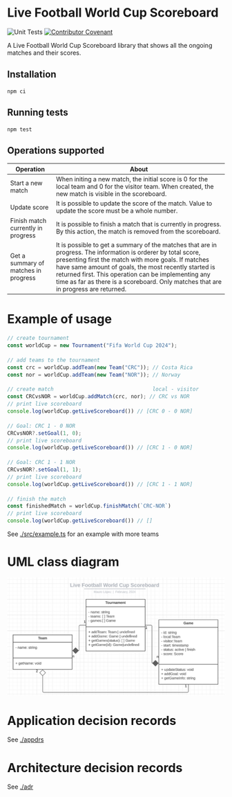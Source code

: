 # Live Football World Cup Scoreboard

![Unit Tests](https://github.com/MLopezJ/Live-Football-World-Cup-Scoreboard/actions/workflows/test.yaml/badge.svg)
[![Contributor Covenant](https://img.shields.io/badge/Contributor%20Covenant-2.1-4baaaa.svg)](code_of_conduct.md)

A Live Football World Cup Scoreboard library that shows all the ongoing matches and their scores.

## Installation

```
npm ci
```

## Running tests

```
npm test
```

## Operations supported

| Operation                            | About                                                                                                                                                                                                                                                                                                                                                                       |
| ------------------------------------ | --------------------------------------------------------------------------------------------------------------------------------------------------------------------------------------------------------------------------------------------------------------------------------------------------------------------------------------------------------------------------- |
| Start a new match                    | When initing a new match, the initial score is 0 for the local team and 0 for the visitor team. When created, the new match is visible in the scoreboard.                                                                                                                                                                                                                   |
| Update score                         | It is possible to update the score of the match. Value to update the score must be a whole number.                                                                                                                                                                                                                                                                          |
| Finish match currently in progress   | It is possible to finish a match that is currently in progress. By this action, the match is removed from the scoreboard.                                                                                                                                                                                                                                                   |
| Get a summary of matches in progress | It is possible to get a summary of the matches that are in progress. The information is orderer by total score, presenting first the match with more goals. If matches have same amount of goals, the most recently started is returned first. This operation can be implementing any time as far as there is a scoreboard. Only matches that are in progress are returned. |

# Example of usage

```TypeScript
// create tournament
const worldCup = new Tournament("Fifa World Cup 2024");

// add teams to the tournament
const crc = worldCup.addTeam(new Team("CRC")); // Costa Rica
const nor = worldCup.addTeam(new Team("NOR")); // Norway

// create match                                local - visitor
const CRCvsNOR = worldCup.addMatch(crc, nor); // CRC vs NOR
// print live scoreboard
console.log(worldCup.getLiveScoreboard()) // [CRC 0 - 0 NOR]

// Goal: CRC 1 - 0 NOR
CRCvsNOR?.setGoal(1, 0);
// print live scoreboard
console.log(worldCup.getLiveScoreboard()) // [CRC 1 - 0 NOR]

// Goal: CRC 1 - 1 NOR
CRCvsNOR?.setGoal(1, 1);
// print live scoreboard
console.log(worldCup.getLiveScoreboard()) // [CRC 1 - 1 NOR]

// finish the match
const finishedMatch = worldCup.finishMatch(`CRC-NOR`)
// print live scoreboard
console.log(worldCup.getLiveScoreboard()) // []

```

See [./src/example.ts](./src/example.ts) for an example with more teams

# UML class diagram

![UML class diagram](./img/UML-class-diagram.png)

# Application decision records

See [./appdrs](./appdr/README.md)

# Architecture decision records

See [./adr](./adr/README.md)
